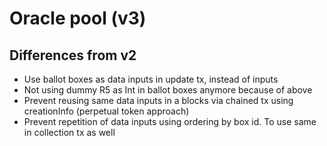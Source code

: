 # Oracle pool (v3)

## Differences from v2
- Use ballot boxes as data inputs in update tx, instead of inputs
- Not using dummy R5 as Int in ballot boxes anymore because of above
- Prevent reusing same data inputs in a blocks via chained tx using creationInfo (perpetual token approach)
- Prevent repetition of data inputs using ordering by box id. To use same in collection tx as well
